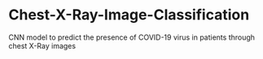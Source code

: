 # Chest-X-Ray-Image-Classification
CNN model to predict the presence of COVID-19 virus in patients through chest X-Ray images
